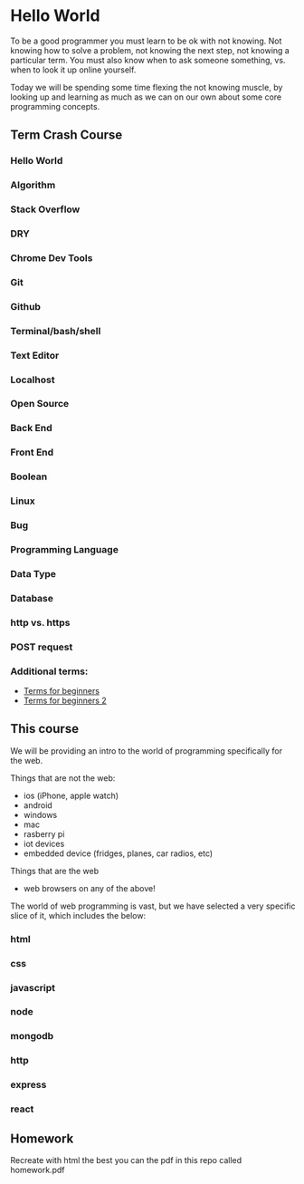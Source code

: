 # Hello World

To be a good programmer you must learn to be ok with not knowing. Not knowing how to solve a problem, not knowing the next step, not knowing a particular term. You must also know when to ask someone something, vs. when to look it up online yourself. 

Today we will be spending some time flexing the not knowing muscle, by looking up and learning as much as we can on our own about some core programming concepts.

## Term Crash Course

### Hello World
### Algorithm

### Stack Overflow
### DRY
### Chrome Dev Tools
### Git
### Github
### Terminal/bash/shell
### Text Editor
### Localhost
### Open Source
### Back End 
### Front End
### Boolean
### Linux
### Bug
### Programming Language
### Data Type
### Database
### http vs. https
### POST request


### Additional terms:
- [Terms for beginners](https://www.freecodecamp.org/news/these-are-the-top-computer-science-terms-you-should-know-if-youre-new-to-programming-fc8592242622/)
- [Terms for beginners 2](https://hackr.io/blog/programming-terms-definitions-for-beginners)

## This course

We will be providing an intro to the world of programming specifically for the web.

Things that are not the web: 
- ios (iPhone, apple watch)
- android
- windows
- mac
- rasberry pi
- iot devices
- embedded device (fridges, planes, car radios, etc)

Things that are the web
- web browsers on any of the above!

The world of web programming is vast, but we have selected a very specific slice of it, which includes the below:

### html
### css
### javascript
### node
### mongodb
### http
### express
### react

## Homework

Recreate with html the best you can the pdf in this repo called homework.pdf
